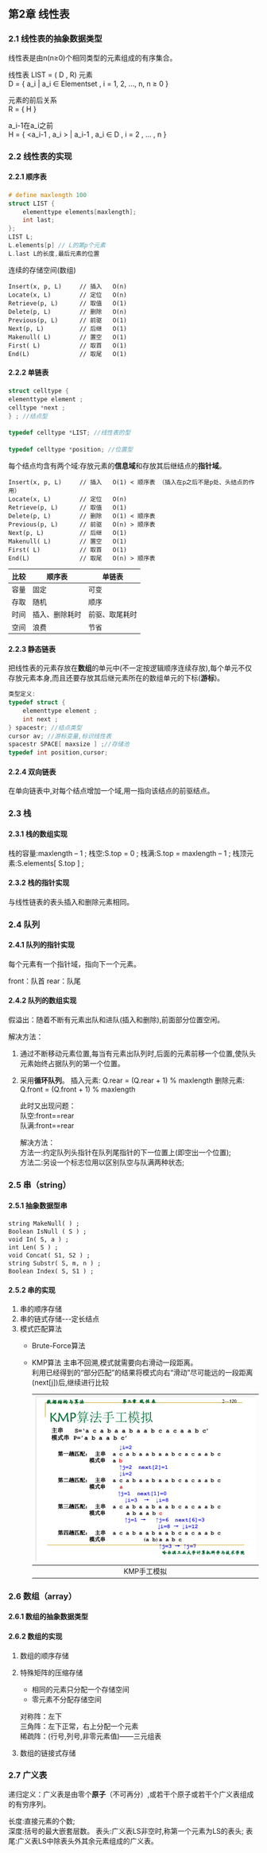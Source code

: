 ## 第2章 线性表

### 2.1 线性表的抽象数据类型

线性表是由n(n≥0)个相同类型的元素组成的有序集合。

线性表 LIST = ( D , R)
元素  
D = { a_i | a\_i ∈ Elementset , i = 1, 2, ..., n, n ≥ 0 }  

元素的前后关系  
R = { H }  

a\_i-1在a\_i之前  
H = { <a_i-1 , a_i > | a_i-1 , a\_i ∈ D , i = 2 , ... , n }
    
### 2.2 线性表的实现

#### 2.2.1 顺序表

```c
# define maxlength 100
struct LIST {
    elementtype elements[maxlength];
    int last;
};
LIST L;
L.elements[p] // L的第p个元素
L.last L的长度,最后元素的位置
```

连续的存储空间(数组)

    Insert(x, p, L)     // 插入   O(n)
    Locate(x, L)        // 定位   O(n)
    Retrieve(p, L)      // 取值   O(1)
    Delete(p, L)        // 删除   O(n)
    Previous(p, L)      // 前驱   O(1)
    Next(p, L)          // 后继   O(1)
    Makenull( L)        // 置空   O(1)
    First( L)           // 取首   O(1)
    End(L)              // 取尾   O(1)

#### 2.2.2 单链表

```c
struct celltype {
elementtype element ;
celltype *next ;
} ; //结点型

typedef celltype *LIST; //线性表的型

typedef celltype *position; //位置型
```

每个结点均含有两个域:存放元素的**信息域**和存放其后继结点的**指针域**。

    Insert(x, p, L)     // 插入   O(1) < 顺序表 （插入在p之后不是p处、头结点的作用）
    Locate(x, L)        // 定位   O(n) 
    Retrieve(p, L)      // 取值   O(1)
    Delete(p, L)        // 删除   O(1) < 顺序表
    Previous(p, L)      // 前驱   O(n) > 顺序表
    Next(p, L)          // 后继   O(1)
    Makenull( L)        // 置空   O(1)
    First( L)           // 取首   O(1)
    End(L)              // 取尾   O(n) > 顺序表

|比较|顺序表|单链表|
|-|-|-|
|容量|固定|可变|
|存取|随机|顺序|
|时间|插入、删除耗时|前驱、取尾耗时|
|空间|浪费|节省|

#### 2.2.3 静态链表

把线性表的元素存放在**数组**的单元中(不一定按逻辑顺序连续存放),每个单元不仅存放元素本身,而且还要存放其后继元素所在的数组单元的下标(**游标**)。

```c
类型定义:
typedef struct {
    elementtype element ;
    int next ;
} spacestr; //结点类型
cursor av; //游标变量,标识线性表
spacestr SPACE[ maxsize ] ;//存储池
typedef int position,cursor;
```

#### 2.2.4 双向链表

在单向链表中,对每个结点增加一个域,用一指向该结点的前驱结点。

### 2.3 栈

#### 2.3.1 栈的数组实现

栈的容量:maxlength – 1 ;
栈空:S.top = 0 ;
栈满:S.top = maxlength – 1 ;
栈顶元素:S.elements[ S.top ] ;

#### 2.3.2 栈的指针实现

与线性链表的表头插入和删除元素相同。

### 2.4 队列

#### 2.4.1 队列的指针实现

每个元素有一个指针域，指向下一个元素。

front：队首
rear：队尾

#### 2.4.2 队列的数组实现

假溢出：随着不断有元素出队和进队(插入和删除),前面部分位置空闲。

解决方法：  
1. 通过不断移动元素位置,每当有元素出队列时,后面的元素前移一个位置,使队头元素始终占据队列的第一个位置。
2. 采用**循环队列**。
    插入元素:
    Q.rear = (Q.rear + 1) % maxlength
    删除元素:
    Q.front = (Q.front + 1) % maxlength

    此时又出现问题：  
    队空:front==rear  
    队满:front==rear  
    
    解决方法：  
    方法一:约定队列头指针在队列尾指针的下一位置上(即空出一个位置);  
    方法二:另设一个标志位用以区别队空与队满两种状态;  
    
### 2.5 串（string）

#### 2.5.1 抽象数据型串

    string MakeNull( ) ;
    Boolean IsNull ( S ) ;
    void In( S, a ) ;
    int Len( S ) ;
    void Concat( S1, S2 ) ;
    string Substr( S, m, n ) ;
    Boolean Index( S, S1 ) ;

#### 2.5.2 串的实现

1. 串的顺序存储
2. 串的链式存储---定长结点
3. 模式匹配算法
    + Brute-Force算法  
    + KMP算法
        主串不回溯,模式就需要向右滑动一段距离。  
        利用已经得到的“部分匹配”的结果将模式向右“滑动”尽可能远的一段距离(next[j])后,继续进行比较
        
        |<img src="./KMP.png" >|
        |:--:|
        |KMP手工模拟|

### 2.6 数组（array）

#### 2.6.1 数组的抽象数据类型

#### 2.6.2 数组的实现

1. 数组的顺序存储
2. 特殊矩阵的压缩存储

    + 相同的元素只分配一个存储空间
    + 零元素不分配存储空间
    
    对称阵：左下  
    三角阵：左下正常，右上分配一个元素  
    稀疏阵：(行号,列号,非零元素值)——三元组表  
3. 数组的链接式存储

### 2.7 广义表

递归定义：广义表是由零个**原子**（不可再分）,或若干个原子或若干个广义表组成的有穷序列。

长度:直接元素的个数;  
深度:括号的最大嵌套层数。
表头:广义表LS非空时,称第一个元素为LS的表头;
表尾:广义表LS中除表头外其余元素组成的广义表。


